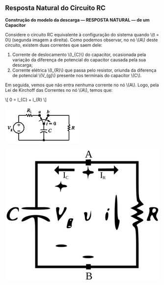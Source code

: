 ## Resposta Natural do Circuito RC

<div class="grid-66-33">

<div class="grid-element regular">

<strong>Construção do modelo da descarga — RESPOSTA NATURAL — de um Capacitor</strong>

Considere o circuito RC equivalente à configuração do sistema quando \\(t = 0\\) (segunda imagem a direita). Como podemos observar, no nó \\(A\\) deste circuito, existem duas correntes que saem dele: 

1. Corrente de deslocamento \\(I_{C}\\) do capacitor, ocasionada pela variação da diferença de potencial do capacitor causada pela sua descarga;
2. Corrente elétrica \\(I_{R}\\) que passa pelo resistor, oriunda da diferença de potencial \\(V_{g}\\) presente nos terminais do capacitor \\(C\\).

Em seguida, vemos que não entra nenhuma corrente no nó \\(A\\). Logo, pela Lei de Kirchoff das Correntes no nó \\(A\\), temos que:

<div class="normal">

\\[
0 = I_{C} + I_{R}
\\]

</div>


</div>

<div class="grid-element">

<!-- _class: transparent -->
![grid-img](./img/rc-natural.png)

<!-- _class: transparent -->
![grid-img](./img/rc-resposta-degrau-circuito-equivalente.svg)

</div>

</div>
